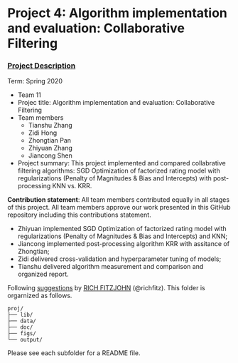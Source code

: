 # Project 4: Algorithm implementation and evaluation: Collaborative Filtering

### [Project Description](doc/project4_desc.md)

Term: Spring 2020

+ Team 11
+ Projec title: Algorithm implementation and evaluation: Collaborative Filtering
+ Team members
	+ Tianshu Zhang
	+ Zidi Hong
	+ Zhongtian Pan
	+ Zhiyuan Zhang
	+ Jiancong Shen
+ Project summary: This project implemented and compared collabrative filtering algorithms: SGD Optimization of factorized rating model with regularizations (Penalty of Magnitudes & Bias and Intercepts) with post-processing KNN vs. KRR.
	
**Contribution statement**: All team members contributed equally in all stages of this project. All team members approve our work presented in this GitHub repository including this contributions statement. 
+ Zhiyuan implemented SGD Optimization of factorized rating model with regularizations (Penalty of Magnitudes & Bias and Intercepts) and KNN;
+ Jiancong implemented post-processing algorithm KRR with assitance of Zhongtian;
+ Zidi delivered cross-validation and hyperparameter tuning of models;
+ Tianshu delivered algorithm measurement and comparison and organized report.

Following [suggestions](http://nicercode.github.io/blog/2013-04-05-projects/) by [RICH FITZJOHN](http://nicercode.github.io/about/#Team) (@richfitz). This folder is orgarnized as follows.

```
proj/
├── lib/
├── data/
├── doc/
├── figs/
└── output/
```

Please see each subfolder for a README file.
